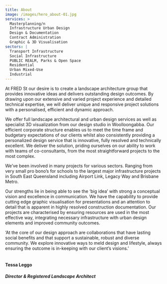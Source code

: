 ```yaml
---
title: About
image: /images/hero_about-01.jpg
services: >
  Masterplanning/n
  Infrastructure Urban Design
  Design & Documentation
  Contract Administration
  Graphic & 3D Visualisation
sectors: |
  Transport Infrastructure
  Social Infrastructure
  PUBLIC REALM, Parks & Open Space
  Residential
  Urban Mixed-Use
  Industrial
---
```


At FRED St our desire is to create a landscape architecture group that provides innovative ideas and delivers outstanding design outcomes. By drawing upon our extensive and varied project experience and detailed technical expertise, we will deliver unique and responsive project solutions with a personalised, efficient and dynamic approach.

We offer full landscape architectural and urban design services as well as specialist 3D visualization from our design studio in Woolloongabba. Our efficient corporate structure enables us to meet the time frame and budgetary expectations of our clients whilst also consistently providing a personalized design service that is innovative, fully resolved and technically excellent. We deliver the solution, priding ourselves on our ability to work with teams of co-consultants, from the most straightforward projects to the most complex.

We’ve been involved in many projects for various sectors. Ranging from very small pro bono’s for schools to the largest major infrastructure projects in South East Queensland including Airport Link, Legacy Way and Brisbane Metro.

Our strengths lie in being able to see the ‘big idea’ with strong a conceptual vision and excellence in communication. We have the capability to provide cutting edge graphic visualisation for presentations and an attention to detail that is apparent in highly resolved construction documentation. Our projects are characterised by ensuring resources are used in the most effective way, integrating necessary infrastructure with urban design elements and improved community outcomes.

‘At the core of our design approach are collaborations that have lasting social benefits and that support a sustainable, robust and diverse community. We explore innovative ways to meld design and lifestyle, always ensuring the outcome is in-keeping with our client’s visions.’
<br />
<br />

#### Tessa Leggo

##### Director & Registered Landscape Architect
